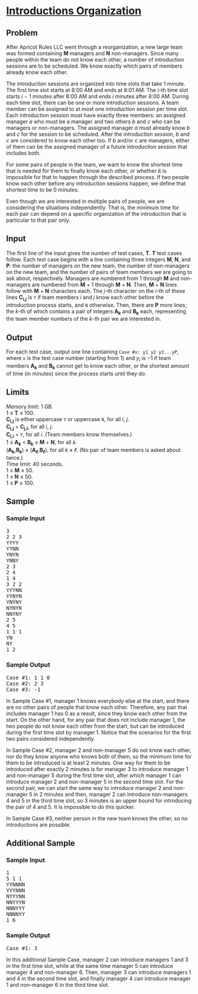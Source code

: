 # [Introductions Organization](https://codingcompetitions.withgoogle.com/codejamio/round/00000000004360f2/000000000077796b)
## Problem
After Apricot Rules LLC went through a reorganization, a new large team was formed 
containing **M** managers and **N** non-managers. Since many people within the team do not 
know each other, a number of introduction sessions are to be scheduled. We know exactly
which pairs of members already know each other.

The introduction sessions are organized into time slots that take 1 minute. The first time
slot starts at 8:00 AM and ends at 8:01 AM. The *i*-th time slot starts *i* − 1 minutes 
after 8:00 AM and ends *i* minutes after 8:00 AM. During each time slot, there can be one
or more introduction sessions. A team member can be assigned to at most one introduction 
session per time slot. Each introduction session must have exactly three members: an 
assigned manager *a* who must be a manager and two others *b* and *c* who can be managers 
or non-managers. The assigned manager *a* must already know *b* and *c* for the session to 
be scheduled. After the introduction session, *b* and *c* are considered to know each other
too. If *b* and/or *c* are managers, either of them can be the assigned manager of a future
introduction session that includes both.

For some pairs of people in the team, we want to know the shortest time that is needed for
them to finally know each other, or whether it is impossible for that to happen through the
described process. If two people know each other before any introduction sessions happen,
we define that shortest time to be 0 minutes.

Even though we are interested in multiple pairs of people, we are considering the 
situations independently. That is, the minimum time for each pair can depend on a specific 
organization of the introduction that is particular to that pair only.

## Input
The first line of the input gives the number of test cases, **T**. **T** test cases follow. 
Each test case begins with a line containing three integers **M**, **N**, and **P**: 
the number of managers on the new team, the number of non-managers on the new team, and the
number of pairs of team members we are going to ask about, respectively. Managers are
numbered from 1 through **M** and non-managers are numbered from **M** + 1 through 
**M** + **N**. Then, **M** + **N** lines follow with **M** + **N** characters each. The 
*j*-th character on the *i*-th of these lines **C<sub>i,j</sub>** is `Y` if team members
*i* and *j* know each other before the introduction process starts, and `N` otherwise. 
Then, there are **P** more lines; the *k*-th of which contains a pair of integers 
**A<sub>k</sub>** and **B<sub>k</sub>** each, representing the team member numbers of the
*k*-th pair we are interested in.

## Output
For each test case, output one line containing `Case #x: y1 y2 y3...yP`, where `x` is the 
test case number (starting from 1) and *y<sub>i</sub>* is −1 if team members
**A<sub>k</sub>** and **B<sub>k</sub>** cannot get to know each other, or the shortest 
amount of time (in minutes) since the process starts until they do.

## Limits
Memory limit: 1 GB.  
1 ≤ **T** ≤ 100.  
**C<sub>i,j</sub>** is either uppercase `Y` or uppercase `N`, for all *i*, *j*.  
**C<sub>i,j</sub>** = **C<sub>j,i</sub>**, for all *i*, *j*.  
**C<sub>i,i</sub>** = `Y`, for all *i*. (Team members know themselves.)  
1 ≤ **A<sub>k</sub>** < **B<sub>k</sub>** ≤ **M** + **N**, for all *k*.  
(**A<sub>k</sub>**,**B<sub>k</sub>**) ≠ (**A<sub>ℓ</sub>**,**B<sub>ℓ</sub>**),
for all *k* ≠ *ℓ*. (No pair of team members is asked about twice.)  
Time limit: 40 seconds.  
1 ≤ **M** ≤ 50.  
1 ≤ **N** ≤ 50.  
1 ≤ **P** ≤ 100.

## Sample
### Sample Input
<pre>
3
2 2 3
YYYY
YYNN
YNYN
YNNY
2 3
2 4
1 4
3 2 2
YYYNN
YYNYN
YNYNY
NYNYN
NNYNY
2 5
4 5
1 1 1
YN
NY
1 2
</pre>

### Sample Output
<pre>
Case #1: 1 1 0
Case #2: 2 3
Case #3: -1
</pre>

In Sample Case #1, manager 1 knows everybody else at the start, and there are no other 
pairs of people that know each other. Therefore, any pair that includes manager 1 has 0 
as a result, since they know each other from the start. On the other hand, for any pair
that does not include manager 1, the two people do not know each other from the start, 
but can be introduced during the first time slot by manager 1. Notice that the scenarios
for the first two pairs considered independently.

In Sample Case #2, manager 2 and non-manager 5 do not know each other, nor do they know 
anyone who knows both of them, so the minimum time for them to be introduced is at least
2 minutes. One way for them to be introduced after exactly 2 minutes is for manager 3 to
introduce manager 1 and non-manager 5 during the first time slot, after which manager 1
can introduce manager 2 and non-manager 5 in the second time slot. For the second pair,
we can start the same way to introduce manager 2 and non-manager 5 in 2 minutes and then,
manager 2 can introduce non-managers 4 and 5 in the third time slot, so 3 minutes is an 
upper bound for introducing the pair of 4 and 5. It is impossible to do this quicker.

In Sample Case #3, neither person in the new team knows the other, so no introductions 
are possible.
## Additional Sample
### Sample Input
<pre>
1
5 1 1
YYNNNN
YYYNNN
NYYYNN
NNYYYN
NNNYYY
NNNNYY
1 6
</pre>
### Sample Output
<pre>
Case #1: 3
</pre>

In this additional Sample Case, manager 2 can introduce managers 1 and 3 in the first 
time slot, while at the same time manager 5 can introduce manager 4 and non-manager 6. 
Then, manager 3 can introduce managers 1 and 4 in the second time slot, and finally
manager 4 can introduce manager 1 and non-manager 6 in the third time slot. 